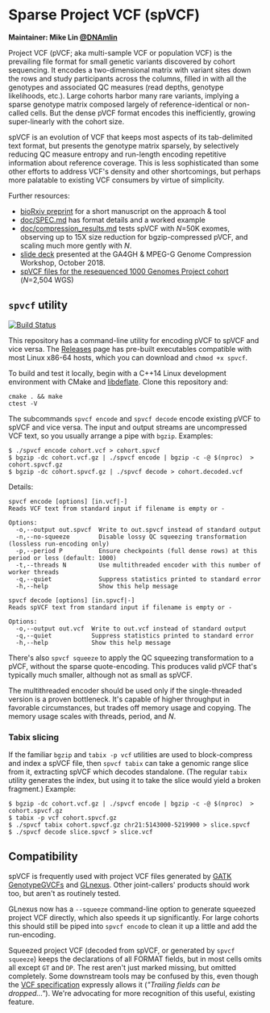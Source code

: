 # Sparse Project VCF (spVCF)

**Maintainer: Mike Lin [@DNAmlin](https://twitter.com/DNAmlin)**

Project VCF (pVCF; aka multi-sample VCF or population VCF) is the prevailing file format for small genetic variants discovered by cohort sequencing. It encodes a two-dimensional matrix with variant sites down the rows and study participants across the columns, filled in with all the genotypes and associated QC measures (read depths, genotype likelihoods, etc.). Large cohorts harbor many rare variants, implying a sparse genotype matrix composed largely of reference-identical or non-called cells. But the dense pVCF format encodes this inefficiently, growing super-linearly with the cohort size.

spVCF is an evolution of VCF that keeps most aspects of its tab-delimited text format, but presents the genotype matrix sparsely, by selectively reducing QC measure entropy and run-length encoding repetitive information about reference coverage. This is less sophisticated than some other efforts to address VCF's density and other shortcomings, but perhaps more palatable to existing VCF consumers by virtue of simplicity.

Further resources:

* [bioRxiv preprint](https://www.biorxiv.org/content/10.1101/611954v2) for a short manuscript on the approach & tool
* [doc/SPEC.md](https://github.com/mlin/spVCF/blob/master/doc/SPEC.md) has format details and a worked example
* [doc/compression_results.md](https://github.com/mlin/spVCF/blob/master/doc/compression_results.md) tests spVCF with *N*=50K exomes, observing up to 15X size reduction for bgzip-compressed pVCF, and scaling much more gently with *N*.
* [slide deck](https://docs.google.com/presentation/d/13lzEkdWAVwcsKofhsiYEdl92xMQgx5_dSOSIyZDggfM/edit?usp=sharing) presented at the GA4GH & MPEG-G Genome Compression Workshop, October 2018.
* [spVCF files for the resequenced 1000 Genomes Project cohort](https://github.com/mlin/spVCF/blob/master/doc/1000G_NYGC_GATK.md) (*N*=2,504 WGS)

## `spvcf` utility

[![Build Status](https://travis-ci.org/mlin/spVCF.svg?branch=master)](https://travis-ci.org/mlin/spVCF)

This repository has a command-line utility for encoding pVCF to spVCF and vice versa. The [Releases](https://github.com/mlin/spVCF/releases) page has pre-built executables compatible with most Linux x86-64 hosts, which you can download and `chmod +x spvcf`.

To build and test it locally, begin with a C++14 Linux development environment with CMake and [libdeflate](https://github.com/ebiggers/libdeflate). Clone this repository and:

```
cmake . && make
ctest -V
```

The subcommands `spvcf encode` and `spvcf decode` encode existing pVCF to spVCF and vice versa. The input and output streams are uncompressed VCF text, so you usually arrange a pipe with `bgzip`. Examples:

```
$ ./spvcf encode cohort.vcf > cohort.spvcf
$ bgzip -dc cohort.vcf.gz | ./spvcf encode | bgzip -c -@ $(nproc)  > cohort.spvcf.gz
$ bgzip -dc cohort.spvcf.gz | ./spvcf decode > cohort.decoded.vcf
```

Details:

```
spvcf encode [options] [in.vcf|-]
Reads VCF text from standard input if filename is empty or -

Options:
  -o,--output out.spvcf  Write to out.spvcf instead of standard output
  -n,--no-squeeze        Disable lossy QC squeezing transformation (lossless run-encoding only)
  -p,--period P          Ensure checkpoints (full dense rows) at this period or less (default: 1000)
  -t,--threads N         Use multithreaded encoder with this number of worker threads
  -q,--quiet             Suppress statistics printed to standard error
  -h,--help              Show this help message
```

```
spvcf decode [options] [in.spvcf|-]
Reads spVCF text from standard input if filename is empty or -

Options:
  -o,--output out.vcf  Write to out.vcf instead of standard output
  -q,--quiet           Suppress statistics printed to standard error
  -h,--help            Show this help message
```

There's also `spvcf squeeze` to apply the QC squeezing transformation to a pVCF, without the sparse quote-encoding. This produces valid pVCF that's typically much smaller, although not as small as spVCF.

The multithreaded encoder should be used only if the single-threaded version is a proven bottleneck. It's capable of higher throughput in favorable circumstances, but trades off memory usage and copying. The memory usage scales with threads, period, and *N*.

### Tabix slicing

If the familiar `bgzip` and `tabix -p vcf` utilities are used to block-compress and index a spVCF file, then `spvcf tabix` can take a genomic range slice from it, extracting spVCF which decodes standalone. (The regular `tabix` utility generates the index, but using it to take the slice would yield a broken fragment.) Example:

```
$ bgzip -dc cohort.vcf.gz | ./spvcf encode | bgzip -c -@ $(nproc)  > cohort.spvcf.gz
$ tabix -p vcf cohort.spvcf.gz
$ ./spvcf tabix cohort.spvcf.gz chr21:5143000-5219900 > slice.spvcf
$ ./spvcf decode slice.spvcf > slice.vcf
```

## Compatibility

spVCF is frequently used with project VCF files generated by [GATK GenotypeGVCFs](https://gatk.broadinstitute.org/hc/en-us/articles/360037057852-GenotypeGVCFs) and [GLnexus](https://github.com/dnanexus-rnd/GLnexus). Other joint-callers' products should work too, but aren't as routinely tested.

GLnexus now has a `--squeeze` command-line option to generate squeezed project VCF directly, which also speeds it up significantly. For large cohorts this should still be piped into `spvcf encode` to clean it up a little and add the run-encoding.

Squeezed project VCF (decoded from spVCF, or generated by `spvcf squeeze`) keeps the declarations of all FORMAT fields, but in most cells omits all except `GT` and `DP`. The rest aren't just marked missing, but omitted completely. Some downstream tools may be confused by this, even though the [VCF specification](https://samtools.github.io/hts-specs/VCFv4.3.pdf) expressly allows it (*"Trailing fields can be dropped..."*). We're advocating for more recognition of this useful, existing feature.
